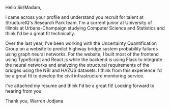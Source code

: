 Hello Sir/Madam,

I came across your profile and understand you recruit for talent at StructureIQ's Research Park team. I'm a current junior at University of Illinois at Urbana-Champaign studying Computer Science and Statistics and think I'd be a great fit technically. 

Over the last year, I've been working with the Uncertainty Quantification Group on a website to predict highway bridge system probability failures using graph neural networks. For the website, I built most of the frontend using TypeScript and React.js while the backend is using Flask to integrate the neural networks and analyzing the structural requirements of the bridges using the NBI and HAZUS datasets. I think from this experience I'd be a great fit to develop the civil infrastructure monitoring service.

I've attached my resume and think I'd be a great fit! Looking forward to hearing from you. 

Thank you, 
Warren Jodjana
